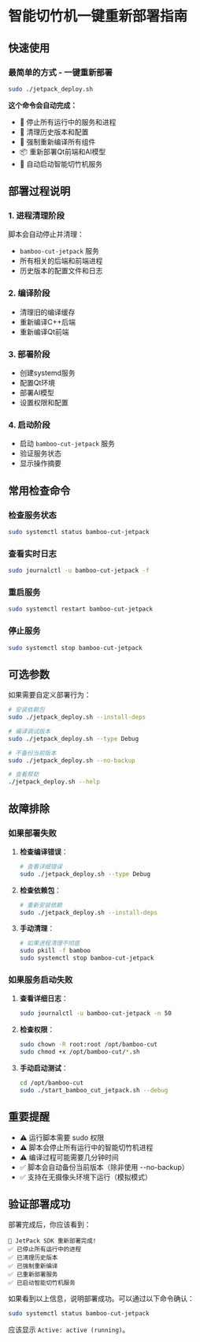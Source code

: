 # 智能切竹机一键重新部署指南

## 快速使用

### 最简单的方式 - 一键重新部署

```bash
sudo ./jetpack_deploy.sh
```

**这个命令会自动完成：**
- 🛑 停止所有运行中的服务和进程
- 🧹 清理历史版本和配置
- 🔄 强制重新编译所有组件
- 📦 重新部署Qt前端和AI模型
- 🚀 自动启动智能切竹机服务

## 部署过程说明

### 1. 进程清理阶段
脚本会自动停止并清理：
- `bamboo-cut-jetpack` 服务
- 所有相关的后端和前端进程
- 历史版本的配置文件和日志

### 2. 编译阶段
- 清理旧的编译缓存
- 重新编译C++后端
- 重新编译Qt前端

### 3. 部署阶段
- 创建systemd服务
- 配置Qt环境
- 部署AI模型
- 设置权限和配置

### 4. 启动阶段
- 启动 `bamboo-cut-jetpack` 服务
- 验证服务状态
- 显示操作摘要

## 常用检查命令

### 检查服务状态
```bash
sudo systemctl status bamboo-cut-jetpack
```

### 查看实时日志
```bash
sudo journalctl -u bamboo-cut-jetpack -f
```

### 重启服务
```bash
sudo systemctl restart bamboo-cut-jetpack
```

### 停止服务
```bash
sudo systemctl stop bamboo-cut-jetpack
```

## 可选参数

如果需要自定义部署行为：

```bash
# 安装依赖包
sudo ./jetpack_deploy.sh --install-deps

# 编译调试版本
sudo ./jetpack_deploy.sh --type Debug

# 不备份当前版本
sudo ./jetpack_deploy.sh --no-backup

# 查看帮助
./jetpack_deploy.sh --help
```

## 故障排除

### 如果部署失败

1. **检查编译错误**：
   ```bash
   # 查看详细错误
   sudo ./jetpack_deploy.sh --type Debug
   ```

2. **检查依赖包**：
   ```bash
   # 重新安装依赖
   sudo ./jetpack_deploy.sh --install-deps
   ```

3. **手动清理**：
   ```bash
   # 如果进程清理不彻底
   sudo pkill -f bamboo
   sudo systemctl stop bamboo-cut-jetpack
   ```

### 如果服务启动失败

1. **查看详细日志**：
   ```bash
   sudo journalctl -u bamboo-cut-jetpack -n 50
   ```

2. **检查权限**：
   ```bash
   sudo chown -R root:root /opt/bamboo-cut
   sudo chmod +x /opt/bamboo-cut/*.sh
   ```

3. **手动启动测试**：
   ```bash
   cd /opt/bamboo-cut
   sudo ./start_bamboo_cut_jetpack.sh --debug
   ```

## 重要提醒

- ⚠️ 运行脚本需要 sudo 权限
- ⚠️ 脚本会停止所有运行中的智能切竹机进程
- ⚠️ 编译过程可能需要几分钟时间
- ✅ 脚本会自动备份当前版本（除非使用 --no-backup）
- ✅ 支持在无摄像头环境下运行（模拟模式）

## 验证部署成功

部署完成后，你应该看到：

```
🎉 JetPack SDK 重新部署完成!
✅ 已停止所有运行中的进程
✅ 已清理历史版本
✅ 已强制重新编译
✅ 已重新部署服务
✅ 已启动智能切竹机服务
```

如果看到以上信息，说明部署成功。可以通过以下命令确认：

```bash
sudo systemctl status bamboo-cut-jetpack
```

应该显示 `Active: active (running)`。